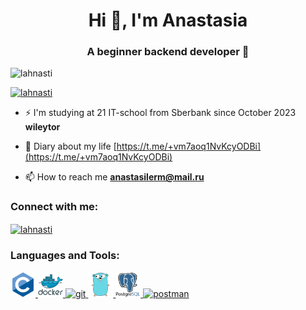 <h1 align="center">Hi 👋, I'm Anastasia</h1>

<h3 align="center">A beginner backend developer 🦙</h3>

<p align="left"> <img src="https://komarev.com/ghpvc/?username=lahnasti&label=Profile%20views&color=f9d3e0&style=flat" alt="lahnasti" /> </p>

<p align="left"> <a href="https://github.com/ryo-ma/github-profile-trophy"><img src="https://github-profile-trophy.vercel.app/?username=lahnasti" alt="lahnasti" /></a> </p>

- ⚡ I'm studying at 21 IT-school from Sberbank since October 2023 **wileytor**

- 📝 Diary about my life [https://t.me/+vm7aoq1NvKcyODBi](https://t.me/+vm7aoq1NvKcyODBi)

- 📫 How to reach me **anastasilerm@mail.ru**

<h3 align="left">Connect with me:</h3>
<p align="left">
<a href="https://instagram.com/lahnasti" target="blank"><img align="center" src="https://raw.githubusercontent.com/rahuldkjain/github-profile-readme-generator/master/src/images/icons/Social/instagram.svg" alt="lahnasti" height="30" width="40" /></a>
</p>

<h3 align="left">Languages and Tools:</h3>
<p align="left"> <a href="https://www.cprogramming.com/" target="_blank" rel="noreferrer"> <img src="https://raw.githubusercontent.com/devicons/devicon/master/icons/c/c-original.svg" alt="c" width="40" height="40"/> </a> <a href="https://www.docker.com/" target="_blank" rel="noreferrer"> <img src="https://raw.githubusercontent.com/devicons/devicon/master/icons/docker/docker-original-wordmark.svg" alt="docker" width="40" height="40"/> </a> <a href="https://git-scm.com/" target="_blank" rel="noreferrer"> <img src="https://www.vectorlogo.zone/logos/git-scm/git-scm-icon.svg" alt="git" width="40" height="40"/> </a> <a href="https://golang.org" target="_blank" rel="noreferrer"> <img src="https://raw.githubusercontent.com/devicons/devicon/master/icons/go/go-original.svg" alt="go" width="40" height="40"/> </a> <a href="https://www.postgresql.org" target="_blank" rel="noreferrer"> <img src="https://raw.githubusercontent.com/devicons/devicon/master/icons/postgresql/postgresql-original-wordmark.svg" alt="postgresql" width="40" height="40"/> </a> <a href="https://postman.com" target="_blank" rel="noreferrer"> <img src="https://www.vectorlogo.zone/logos/getpostman/getpostman-icon.svg" alt="postman" width="40" height="40"/> </a> </p>

